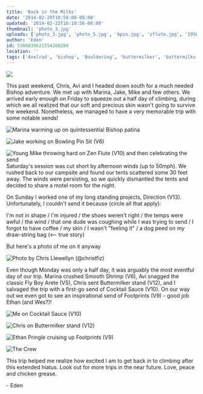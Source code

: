 ```yaml
---
title: 'Back in the Milks'
date: '2014-02-20T10:58:00-08:00'
updated: '2014-02-22T16:10:56-08:00'
thumbnail: 'photo_3.jpg'
uploads: ['photo_3.jpg', 'photo_5.jpg', 'bpin.jpg', 'zflute.jpg', '1958259_10202434359556727_82135171_n.jpg', 'photo_4.jpg', 'milk.jpg', 'photo_6.jpg', 'IMG_8643.jpg']
author: 'Eden'
id: 5386639621554268288
location: ''
tags: ['Axelrad', 'bishop', 'Bouldering', 'buttermilker', 'buttermilks', 'California', 'Chris Llewellyn', 'Eden', 'ethan pringle', 'Five Ten', 'footprints', 'Itai']
---
```


![](uploads/photo_3.jpg)

This past weekend, Chris, Avi and I headed down south for a much needed Bishop adventure. We met up with Marina, Jake, Mike and few others. We arrived early enough on Friday to squeeze out a half day of climbing, during which we all realized that our soft and precious skin wasn't going to survive the weekend. Nonetheless, we managed to have a very memorable trip with some notable sends!

![[Marina](http://instagram.com/marinasumie) warming up on quintessential Bishop patina](uploads/photo_5.jpg)

![[Jake](uploads/yukanjahnsen) working on Bowling Pin Sit (V6)](uploads/bpin.jpg)

![Young Mike throwing hard on Zen Flute (V10) and then celebrating the send](uploads/zflute.jpg)Saturday's session was cut short by afternoon winds (up to 50mph). We rushed back to our campsite and found our tents scattered some 30 feet away. The winds were persisting, so we quickly dismantled the tents and decided to share a motel room for the night.

On Sunday I worked one of my long standing projects, Direction (V13). Unfortunately, I couldn't send it because (circle all that apply):

I'm not in shape / I'm injured / the shoes weren't right / the temps were awful / the wind / that one dude was coughing while I was trying to send / I forgot to have coffee / my skin / I wasn't "feeling it" / a dog peed on my draw-string bag (<\-- true story)

But here's a photo of me on it anyway

![Photo by Chris Llewellyn ([@christfiz](http://instagram.com/christifiz))](uploads/1958259_10202434359556727_82135171_n.jpg)

Even though Monday was only a half day, it was arguably the most eventful day of our trip. Marina crushed Smooth Shrimp (V6), Avi snagged the classic Fly Boy Arete (V5), Chris sent Buttermilker stand (V12), and I salvaged the trip with a first-go send of Cocktail Sauce (V10). On our way out we even got to see an inspirational send of Footprints (V9) - good job Ethan (and Wes?)!

![Me on Cocktail Sauce (V10)](uploads/photo_4.jpg)

![Chris on Buttermilker stand (V12)](uploads/milk.jpg)

![Ethan Pringle cruising up Footprints (V9)](uploads/photo_6.jpg)

![The Crew](uploads/IMG_8643.jpg)

This trip helped me realize how excited I am to get back in to climbing after this extended hiatus. Look out for more trips in the near future. Love, peace and chicken grease.

\- Eden
